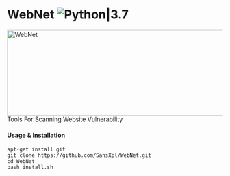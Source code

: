 # WebNet ![Python|3.7](https://img.shields.io/badge/Python-3.7-blue.svg)
<img src="https://i.ibb.co/VHj9z5H/cover-image.png" alt="WebNet" border="0" width="600" height="200" style="left:50%">
Tools For Scanning Website Vulnerability

#### Usage & Installation
```
apt-get install git
git clone https://github.com/SansXpl/WebNet.git
cd WebNet
bash install.sh
```
